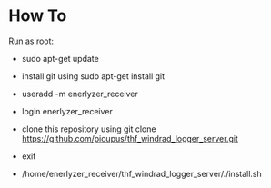 # How To

Run as root:
- sudo apt-get update
- install git using sudo apt-get install git
- useradd -m enerlyzer_receiver
- login enerlyzer_receiver

- clone this repository using git clone https://github.com/pioupus/thf_windrad_logger_server.git
- exit

- /home/enerlyzer_receiver/thf_windrad_logger_server/./install.sh

